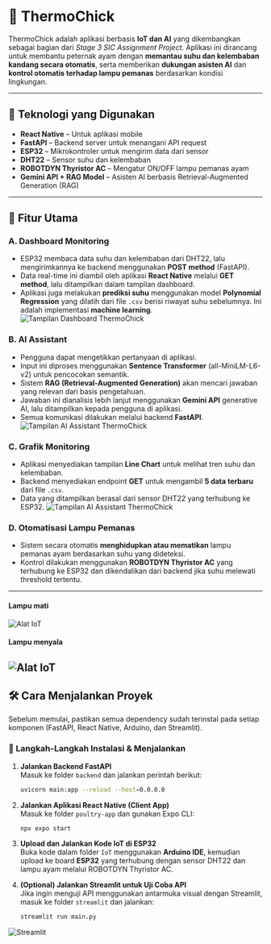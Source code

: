 # 🐣 ThermoChick

ThermoChick adalah aplikasi berbasis **IoT dan AI** yang dikembangkan sebagai bagian dari _Stage 3 SIC Assignment Project_. Aplikasi ini dirancang untuk membantu peternak ayam dengan **memantau suhu dan kelembaban kandang secara otomatis**, serta memberikan **dukungan asisten AI** dan **kontrol otomatis terhadap lampu pemanas** berdasarkan kondisi lingkungan.

---

## 🚀 Teknologi yang Digunakan

- **React Native** – Untuk aplikasi mobile
- **FastAPI** – Backend server untuk menangani API request
- **ESP32** – Mikrokontroler untuk mengirim data dari sensor
- **DHT22** – Sensor suhu dan kelembaban
- **ROBOTDYN Thyristor AC** – Mengatur ON/OFF lampu pemanas ayam
- **Gemini API + RAG Model** – Asisten AI berbasis Retrieval-Augmented Generation (RAG)

---

## 📱 Fitur Utama

### A. Dashboard Monitoring

- ESP32 membaca data suhu dan kelembaban dari DHT22, lalu mengirimkannya ke backend menggunakan **POST method** (FastAPI).
- Data real-time ini diambil oleh aplikasi **React Native** melalui **GET method**, lalu ditampilkan dalam tampilan dashboard.
- Aplikasi juga melakukan **prediksi suhu** menggunakan model **Polynomial Regression** yang dilatih dari file `.csv` berisi riwayat suhu sebelumnya. Ini adalah implementasi **machine learning**.
![Tampilan Dashboard ThermoChick](screenshots/dashboard.jpg)

### B. AI Assistant

- Pengguna dapat mengetikkan pertanyaan di aplikasi.
- Input ini diproses menggunakan **Sentence Transformer** (all-MiniLM-L6-v2) untuk pencocokan semantik.
- Sistem **RAG (Retrieval-Augmented Generation)** akan mencari jawaban yang relevan dari basis pengetahuan.
- Jawaban ini dianalisis lebih lanjut menggunakan **Gemini API** generative AI, lalu ditampilkan kepada pengguna di aplikasi.
- Semua komunikasi dilakukan melalui backend **FastAPI**.
![Tampilan AI Assistant ThermoChick](screenshots/assistant.jpg)

### C. Grafik Monitoring

- Aplikasi menyediakan tampilan **Line Chart** untuk melihat tren suhu dan kelembaban.
- Backend menyediakan endpoint **GET** untuk mengambil **5 data terbaru** dari file `.csv`. 
- Data yang ditampilkan berasal dari sensor DHT22 yang terhubung ke ESP32.
![Tampilan AI Assistant ThermoChick](screenshots/linechart.jpg)

### D. Otomatisasi Lampu Pemanas

- Sistem secara otomatis **menghidupkan atau mematikan** lampu pemanas ayam berdasarkan suhu yang dideteksi.
- Kontrol dilakukan menggunakan **ROBOTDYN Thyristor AC** yang terhubung ke ESP32 dan dikendalikan dari backend jika suhu melewati threshold tertentu.
---
#### Lampu mati
![Alat IoT](screenshots/IoT%20(1).png)
#### Lampu menyala
![Alat IoT](screenshots/IoT%20(2).png)
---

## 🛠️ Cara Menjalankan Proyek

Sebelum memulai, pastikan semua dependency sudah terinstal pada setiap komponen (FastAPI, React Native, Arduino, dan Streamlit).

### 🔧 Langkah-Langkah Instalasi & Menjalankan

1. **Jalankan Backend FastAPI**  
   Masuk ke folder `backend` dan jalankan perintah berikut:
   ```bash
   uvicorn main:app --reload --host=0.0.0.0
   ```

2. **Jalankan Aplikasi React Native (Client App)**  
   Masuk ke folder `poultry-app` dan gunakan Expo CLI:
   ```bash
   npx expo start
   ```

3. **Upload dan Jalankan Kode IoT di ESP32**  
   Buka kode dalam folder `IoT` menggunakan **Arduino IDE**, kemudian upload ke board **ESP32** yang terhubung dengan sensor DHT22 dan lampu ayam melalui ROBOTDYN Thyristor AC.

4. **(Optional) Jalankan Streamlit untuk Uji Coba API**  
   Jika ingin menguji API menggunakan antarmuka visual dengan Streamlit, masuk ke folder `streamlit` dan jalankan:
   ```bash
   streamlit run main.py
   ```
![Streamlit](screenshots/streamlit.gif)